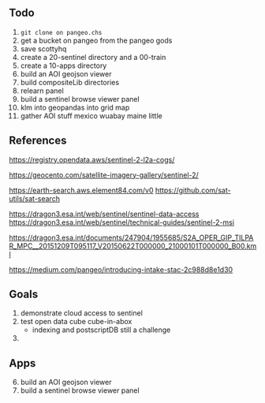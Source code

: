 ## Todo
1. `git clone on pangeo.chs`
2. get a bucket on pangeo from the pangeo gods
3. save scottyhq
4. create a 20-sentinel directory and a 00-train
5. create a 10-apps directory
6. build an AOI geojson viewer
7. build compositeLib directories
8. relearn panel
9. build a sentinel browse viewer panel
10. klm into geopandas into grid map
11. gather AOI stuff mexico wuabay maine little

## References
https://registry.opendata.aws/sentinel-2-l2a-cogs/

https://geocento.com/satellite-imagery-gallery/sentinel-2/

https://earth-search.aws.element84.com/v0
https://github.com/sat-utils/sat-search

https://dragon3.esa.int/web/sentinel/sentinel-data-access
https://dragon3.esa.int/web/sentinel/technical-guides/sentinel-2-msi

https://dragon3.esa.int/documents/247904/1955685/S2A_OPER_GIP_TILPAR_MPC__20151209T095117_V20150622T000000_21000101T000000_B00.kml

https://medium.com/pangeo/introducing-intake-stac-2c988d8e1d30

## Goals

1. demonstrate cloud access to sentinel
2. test open data cube cube-in-abox
	- indexing and postscriptDB still a challenge
3. 

## Apps

6. build an AOI geojson viewer
9. build a sentinel browse viewer panel

